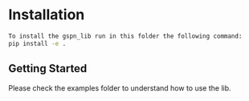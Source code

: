 # Installation

```bash
To install the gspn_lib run in this folder the following command:
pip install -e .
```
## Getting Started
Please check the examples folder to understand how to use the lib.
